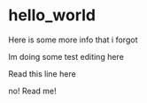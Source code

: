 # hello_world
Here is some more info that i forgot


Im doing some test editing here

Read this line here


no! Read me!

